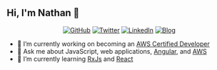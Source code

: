 ## Hi, I'm Nathan 👋
<p align="center">
  <a href="https://github.com/NathanPickard"><img src="https://img.shields.io/github/followers/NathanPickard.svg?label=GitHub&style=social" alt="GitHub"></a>
  <a href="https://twitter.com/NathanPickard"><img src="https://img.shields.io/twitter/follow/NathanPickard?style=social" alt="Twitter"></a>
  <a href="https://www.linkedin.com/in/nathanpickard/"><img src="https://img.shields.io/badge/LinkedIn--_.svg?style=social&logo=linkedin" alt="LinkedIn"></a>
  <a href="https://nathanpickard.wordpress.com/"><img src="https://img.shields.io/badge/Blog--_.svg?style=social&logo=wordpress" alt="Blog"></a>
</p>

- 🔭 I’m currently working on becoming an [AWS Certified Developer](https://aws.amazon.com/certification/certified-developer-associate/)
- 💬 Ask me about JavaScript, web applications, [Angular](https://angular.io/), and [AWS](https://aws.amazon.com/)
- 🌱 I’m currently learning [RxJs](https://rxjs-dev.firebaseapp.com/) and [React](https://reactjs.org/)



<!--
**NathanPickard/NathanPickard** is a ✨ _special_ ✨ repository because its `README.md` (this file) appears on your GitHub profile.

Here are some ideas to get you started:

- 🔭 I’m currently working on ...
- 🌱 I’m currently learning ...
- 👯 I’m looking to collaborate on ...
- 🤔 I’m looking for help with ...
- 💬 Ask me about ...
- 📫 How to reach me: ...
- 😄 Pronouns: ...
- ⚡ Fun fact: ...
-->
